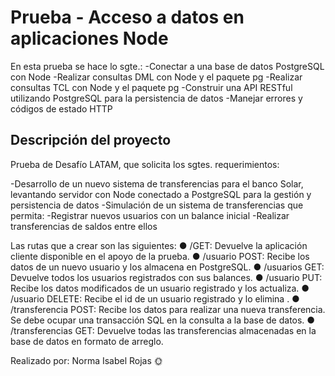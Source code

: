 # Prueba - Acceso a datos en aplicaciones Node

En esta prueba se hace lo sgte.:
-Conectar a una base de datos PostgreSQL con Node
-Realizar consultas DML con Node y el paquete pg
-Realizar consultas TCL con Node y el paquete pg
-Construir una API RESTful utilizando PostgreSQL para la persistencia de datos
-Manejar errores y códigos de estado HTTP

## Descripción del proyecto

Prueba de Desafío LATAM, que solicita los sgtes. requerimientos:

-Desarrollo de un nuevo sistema de transferencias para el banco Solar, levantando servidor con Node conectado a PostgreSQL para la gestión y persistencia de datos
-Simulación de un sistema de transferencias que permita:
-Registrar nuevos usuarios con un balance inicial
-Realizar transferencias de saldos entre ellos

Las rutas que a crear son las siguientes:
● /GET: Devuelve la aplicación cliente disponible en el apoyo de la prueba.
● /usuario POST: Recibe los datos de un nuevo usuario y los almacena en PostgreSQL.
● /usuarios GET: Devuelve todos los usuarios registrados con sus balances.
● /usuario PUT: Recibe los datos modificados de un usuario registrado y los actualiza.
● /usuario DELETE: Recibe el id de un usuario registrado y lo elimina .
● /transferencia POST: Recibe los datos para realizar una nueva transferencia. Se debe
ocupar una transacción SQL en la consulta a la base de datos.
● /transferencias GET: Devuelve todas las transferencias almacenadas en la base de
datos en formato de arreglo.



Realizado por: Norma Isabel Rojas 🌞